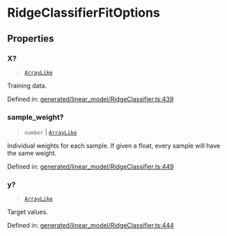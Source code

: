 # RidgeClassifierFitOptions

## Properties

### X?

> [`ArrayLike`](../types/ArrayLike.md)

Training data.

Defined in:  [generated/linear\_model/RidgeClassifier.ts:439](https://github.com/transitive-bullshit/scikit-learn-ts/blob/b59c1ff/packages/sklearn/src/generated/linear_model/RidgeClassifier.ts#L439)

### sample\_weight?

> `number` \| [`ArrayLike`](../types/ArrayLike.md)

Individual weights for each sample. If given a float, every sample will have the same weight.

Defined in:  [generated/linear\_model/RidgeClassifier.ts:449](https://github.com/transitive-bullshit/scikit-learn-ts/blob/b59c1ff/packages/sklearn/src/generated/linear_model/RidgeClassifier.ts#L449)

### y?

> [`ArrayLike`](../types/ArrayLike.md)

Target values.

Defined in:  [generated/linear\_model/RidgeClassifier.ts:444](https://github.com/transitive-bullshit/scikit-learn-ts/blob/b59c1ff/packages/sklearn/src/generated/linear_model/RidgeClassifier.ts#L444)
